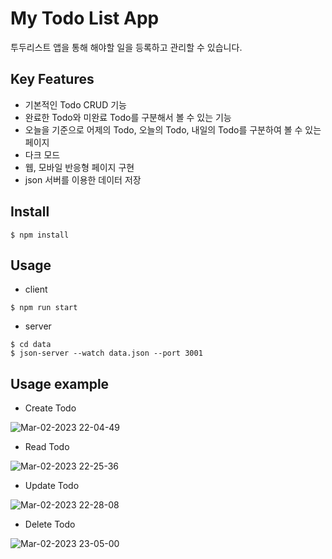 # My Todo List App
투두리스트 앱을 통해 해야할 일을 등록하고 관리할 수 있습니다.

## Key Features
- 기본적인 Todo CRUD 기능
- 완료한 Todo와 미완료 Todo를 구분해서 볼 수 있는 기능
- 오늘을 기준으로 어제의 Todo, 오늘의 Todo, 내일의 Todo를 구분하여 볼 수 있는 페이지
- 다크 모드
- 웹, 모바일 반응형 페이지 구현
- json 서버를 이용한 데이터 저장

## Install
```
$ npm install
```

## Usage
- client
```
$ npm run start
```
- server
```
$ cd data
$ json-server --watch data.json --port 3001
```

## Usage example
- Create Todo

![Mar-02-2023 22-04-49](https://user-images.githubusercontent.com/115632555/222436786-09834819-5a26-4021-a77c-400a52af38e7.gif)

- Read Todo

![Mar-02-2023 22-25-36](https://user-images.githubusercontent.com/115632555/222441256-5c619bc6-cdb2-43d7-8091-3a1050b2ac85.gif)

- Update Todo

![Mar-02-2023 22-28-08](https://user-images.githubusercontent.com/115632555/222442050-cc21e4ab-82c8-41d7-b1f5-510282fb43d4.gif)

- Delete Todo

![Mar-02-2023 23-05-00](https://user-images.githubusercontent.com/115632555/222450858-b4d8f503-9fba-4e85-be74-2569b7af274a.gif)

